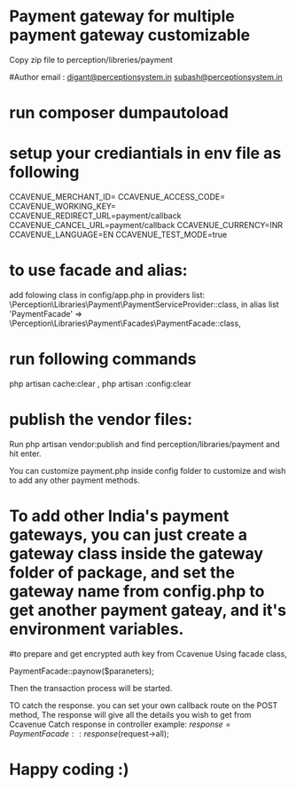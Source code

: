 # Payment gateway for multiple payment gateway customizable
Copy zip file to perception/libreries/payment

#Author email : 
digant@perceptionsystem.in
subash@perceptionsystem.in

# run composer dumpautoload
# setup your crediantials in env file as following 
CCAVENUE_MERCHANT_ID=
CCAVENUE_ACCESS_CODE=
CCAVENUE_WORKING_KEY=
CCAVENUE_REDIRECT_URL=payment/callback
CCAVENUE_CANCEL_URL=payment/callback
CCAVENUE_CURRENCY=INR
CCAVENUE_LANGUAGE=EN
CCAVENUE_TEST_MODE=true
# to use facade and alias: 
add folowing class in config/app.php
in providers list:
\Perception\Libraries\Payment\PaymentServiceProvider::class,
in alias list
 'PaymentFacade' => \Perception\Libraries\Payment\Facades\PaymentFacade::class,
# run following commands 
php artisan cache:clear , 
php artisan :config:clear

# publish the vendor files:
Run php artisan vendor:publish and find perception/libraries/payment and hit enter. 

You can customize payment.php inside config folder to customize and wish to add any other payment methods. 

# To add other India's payment gateways, you can just create a gateway class inside the gateway folder of package, and set the gateway name from config.php to get another payment gateay, and it's environment variables. 


#to prepare and get encrypted auth key from Ccavenue
Using facade class, 

PaymentFacade::paynow($paraneters);
 
 Then the transaction process will be started. 

 TO catch the response. you can set your own callback route
 on the POST method, The response will give all the details you wish to get from Ccavenue
 Catch response in controller example: 
 $response = PaymentFacade::response($request->all);

# Happy coding :) 


